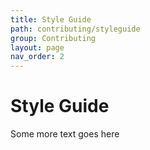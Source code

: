 ```yaml
---
title: Style Guide
path: contributing/styleguide
group: Contributing
layout: page
nav_order: 2
---
```

# Style Guide
Some more text goes here
